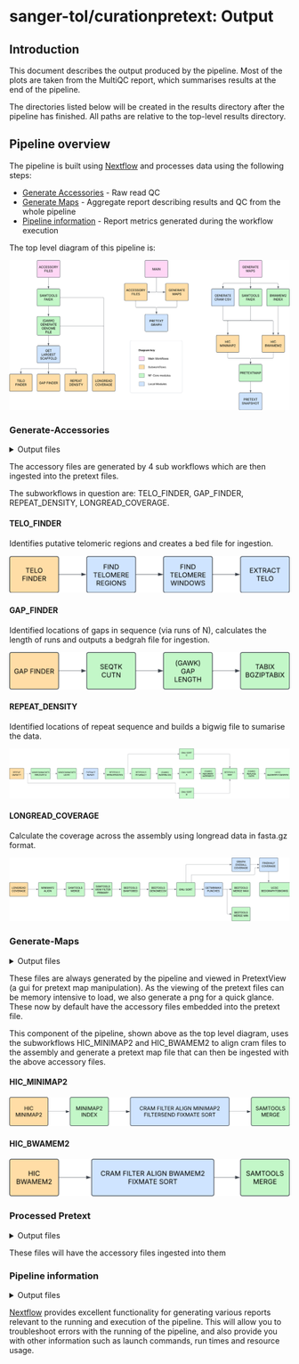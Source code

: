 # sanger-tol/curationpretext: Output

## Introduction

This document describes the output produced by the pipeline. Most of the plots are taken from the MultiQC report, which summarises results at the end of the pipeline.

The directories listed below will be created in the results directory after the pipeline has finished. All paths are relative to the top-level results directory.

## Pipeline overview

The pipeline is built using [Nextflow](https://www.nextflow.io/) and processes data using the following steps:

- [Generate Accessories](#generate-accessories) - Raw read QC
- [Generate Maps](#generate-maps) - Aggregate report describing results and QC from the whole pipeline
- [Pipeline information](#pipeline-information) - Report metrics generated during the workflow execution

The top level diagram of this pipeline is:

![Curation Pretext](./images/CurationPretext_1_3_0.png)

### Generate-Accessories

<details markdown="1">
<summary>Output files</summary>

- `accessoriy_files/`
  - `coverage.bigWig`: Graph file containing coverage data. For Pretext ingestion.
  - `logcoverage.bigWig`: Graph file containing coverage data. For Pretext ingestion.
  - `halfcoverage.bigWig`: Graph file containing coverage data where coverage is equal to half the max.
  - `maxcoverage.bigWig`: Graph file containing coverage data where coverage is max.
  - `*_gap.bedgraph`: Bed graph with locations of gaps in the sequence. For Pretext ingestion.
  - `*_telomere.bed`: Bed file containing telomeric motif site.
  - `*_telomere.bedgraph`: Bed graph with locations of telomeric motif. For Pretext ingestion.
  - `*_repeat_density.bigWig`: Graph file containing relative repeat density across the genome. For Pretext ingestion.
  </details>

The accessory files are generated by 4 sub workflows which are then ingested into the pretext files.

The subworkflows in question are: TELO_FINDER, GAP_FINDER, REPEAT_DENSITY, LONGREAD_COVERAGE.

#### TELO_FINDER
Identifies putative telomeric regions and creates a bed file for ingestion.

![Telo finder](./images/telo_finder_1_3_0.png)

#### GAP_FINDER
Identified locations of gaps in sequence (via runs of N), calculates the length of runs and outputs a bedgrah file for ingestion.

![Gap finder](./images/gap_finder_1_3_0.png)

#### REPEAT_DENSITY
Identified locations of repeat sequence and builds a bigwig file to sumarise the data.

![repeat density](./images/repeat_density_1_3_0.png)

#### LONGREAD_COVERAGE
Calculate the coverage across the assembly using longread data in fasta.gz format.

![longread coverage](./images/longread_coverage_1_3_0.png)


### Generate-Maps

<details markdown="1">
<summary>Output files</summary>

- `pretext_maps_raw/`
  - `hic_hr.pretext`: A Hi-Res pretext file generated by PretextMap.
  - `hic_normal.pretext`: The standard pretext file generated by PretextMap.
  - `hic_normalFullMap.png`: A static image of the normal.pretext file.

</details>

These files are always generated by the pipeline and viewed in PretextView (a gui for pretext map manipulation). As the viewing of the pretext files can be memory intensive to load, we also generate a png for a quick glance. These now by default have the accessory files embedded into the pretext file.

This component of the pipeline, shown above as the top level diagram, uses the subworkflows HIC_MINIMAP2 and HIC_BWAMEM2 to align cram files to the assembly and generate a pretext map file that can then be ingested with the above accessory files.

#### HIC_MINIMAP2

![hic minimap2](./images/hic_minimap2_1_3_0.png)

#### HIC_BWAMEM2

![hic bwamem2](./images/hic_bwamem2_1_3_0.png)

### Processed Pretext

<details markdown="1">
<summary>Output files</summary>

- `pretext_maps_processed/`
  - `hic_hr.pretext`: A Hi-Res pretext file generated by PretextMap.
  - `hic_normal.pretext`: The standard pretext file generated by PretextMap.

</details>

These files will have the accessory files ingested into them

### Pipeline information

<details markdown="1">
<summary>Output files</summary>

- `pipeline_info/`
  - Reports generated by Nextflow: `execution_report.html`, `execution_timeline.html`, `execution_trace.txt` and `pipeline_dag.dot`/`pipeline_dag.svg`.
  - Reports generated by the pipeline: `pipeline_report.html`, `pipeline_report.txt` and `software_versions.yml`. The `pipeline_report*` files will only be present if the `--email` / `--email_on_fail` parameter's are used when running the pipeline.
  - Reformatted samplesheet files used as input to the pipeline: `samplesheet.valid.csv`.
  - Parameters used by the pipeline run: `params.json`.

</details>

[Nextflow](https://www.nextflow.io/docs/latest/tracing.html) provides excellent functionality for generating various reports relevant to the running and execution of the pipeline. This will allow you to troubleshoot errors with the running of the pipeline, and also provide you with other information such as launch commands, run times and resource usage.
